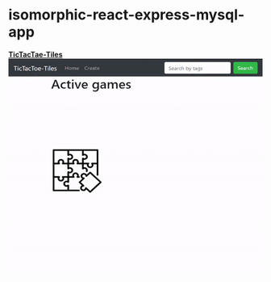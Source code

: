 # isomorphic-react-express-mysql-app
**[TicTacTae-Tiles](https://tictactoe-tiles.herokuapp.com)**
![Gameplay](https://github.com/n31/isomorphic-react-express-mysql-app/blob/master/gameplay.gif)
